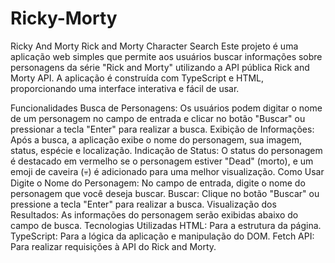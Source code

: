 # Ricky-Morty
Ricky And Morty
Rick and Morty Character Search
Este projeto é uma aplicação web simples que permite aos usuários buscar informações sobre personagens da série "Rick and Morty" utilizando a API pública Rick and Morty API. A aplicação é construída com TypeScript e HTML, proporcionando uma interface interativa e fácil de usar.

Funcionalidades
Busca de Personagens: Os usuários podem digitar o nome de um personagem no campo de entrada e clicar no botão "Buscar" ou pressionar a tecla "Enter" para realizar a busca.
Exibição de Informações: Após a busca, a aplicação exibe o nome do personagem, sua imagem, status, espécie e localização.
Indicação de Status: O status do personagem é destacado em vermelho se o personagem estiver "Dead" (morto), e um emoji de caveira (💀) é adicionado para uma melhor visualização.
Como Usar
Digite o Nome do Personagem: No campo de entrada, digite o nome do personagem que você deseja buscar.
Buscar: Clique no botão "Buscar" ou pressione a tecla "Enter" para realizar a busca.
Visualização dos Resultados: As informações do personagem serão exibidas abaixo do campo de busca.
Tecnologias Utilizadas
HTML: Para a estrutura da página.
TypeScript: Para a lógica da aplicação e manipulação do DOM.
Fetch API: Para realizar requisições à API do Rick and Morty.
